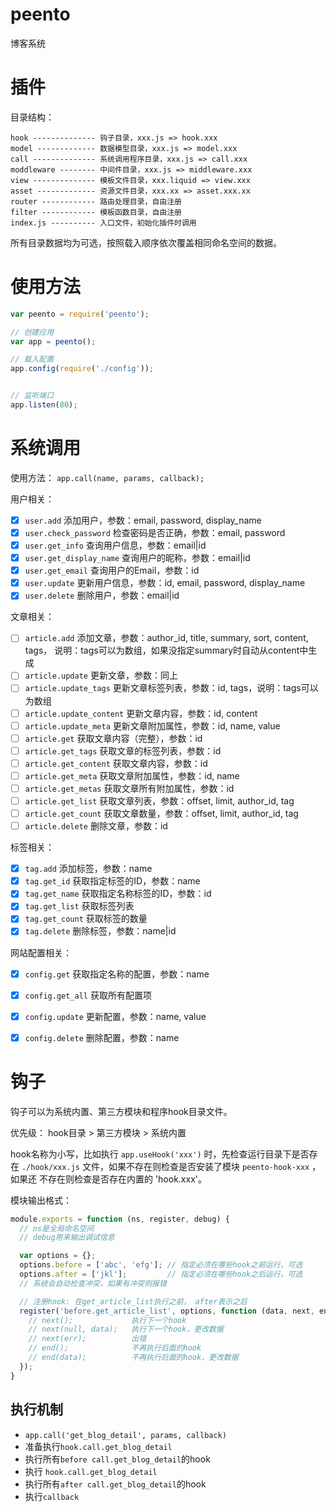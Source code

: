 peento
======

博客系统


插件
=====

目录结构：

```
hook -------------- 钩子目录，xxx.js => hook.xxx
model ------------- 数据模型目录，xxx.js => model.xxx
call -------------- 系统调用程序目录，xxx.js => call.xxx
moddleware -------- 中间件目录，xxx.js => middleware.xxx
view -------------- 模板文件目录，xxx.liquid => view.xxx
asset ------------- 资源文件目录，xxx.xx => asset.xxx.xx
router ------------ 路由处理目录，自由注册
filter ------------ 模板函数目录，自由注册
index.js ---------- 入口文件，初始化插件时调用
```

所有目录数据均为可选，按照载入顺序依次覆盖相同命名空间的数据。



使用方法
========

```JavaScript
var peento = require('peento');

// 创建应用
var app = peento();

// 载入配置
app.config(require('./config'));


// 监听端口
app.listen(80);
```

系统调用
=======

使用方法： `app.call(name, params, callback);`

用户相关：

- [x] `user.add` 添加用户，参数：email, password, display_name
- [x] `user.check_password` 检查密码是否正确，参数：email, password
- [x] `user.get_info` 查询用户信息，参数：email|id
- [x] `user.get_display_name` 查询用户的昵称，参数：email|id
- [x] `user.get_email` 查询用户的Email，参数：id
- [x] `user.update` 更新用户信息，参数：id, email, password, display_name
- [x] `user.delete` 删除用户，参数：email|id

文章相关：

- [ ] `article.add` 添加文章，参数：author_id, title, summary, sort, content, tags，
说明：tags可以为数组，如果没指定summary时自动从content中生成
- [ ] `article.update` 更新文章，参数：同上
- [ ] `article.update_tags` 更新文章标签列表，参数：id, tags，说明：tags可以为数组
- [ ] `article.update_content` 更新文章内容，参数：id, content
- [ ] `article.update_meta` 更新文章附加属性，参数：id, name, value
- [ ] `article.get` 获取文章内容（完整），参数：id
- [ ] `article.get_tags` 获取文章的标签列表，参数：id
- [ ] `article.get_content` 获取文章内容，参数：id
- [ ] `article.get_meta` 获取文章附加属性，参数：id, name
- [ ] `article.get_metas` 获取文章所有附加属性，参数：id
- [ ] `article.get_list` 获取文章列表，参数：offset, limit, author_id, tag
- [ ] `article.get_count` 获取文章数量，参数：offset, limit, author_id, tag
- [ ] `article.delete` 删除文章，参数：id

标签相关：

- [x] `tag.add` 添加标签，参数：name
- [x] `tag.get_id` 获取指定标签的ID，参数：name
- [x] `tag.get_name` 获取指定名称标签的ID，参数：id
- [x] `tag.get_list` 获取标签列表
- [x] `tag.get_count` 获取标签的数量
- [x] `tag.delete` 删除标签，参数：name|id

网站配置相关：

- [x] `config.get` 获取指定名称的配置，参数：name
- [x] `config.get_all` 获取所有配置项
- [x] `config.update` 更新配置，参数：name, value
- [x] `config.delete` 删除配置，参数：name


钩子
=====

钩子可以为系统内置、第三方模块和程序hook目录文件。

优先级： hook目录 > 第三方模块 > 系统内置

hook名称为小写，比如执行 `app.useHook('xxx')` 时，先检查运行目录下是否存在
`./hook/xxx.js` 文件，如果不存在则检查是否安装了模块 `peento-hook-xxx` ，如果还
不存在则检查是否存在内置的 'hook.xxx'。

模块输出格式：

```JavaScript
module.exports = function (ns, register, debug) {
  // ns是全局命名空间
  // debug用来输出调试信息

  var options = {};
  options.before = ['abc', 'efg']; // 指定必须在哪些hook之前运行，可选
  options.after = ['jkl'];         // 指定必须在哪些hook之后运行，可选
  // 系统会自动检查冲突，如果有冲突则报错

  // 注册hook: 在get_article_list执行之前， after表示之后
  register('before.get_article_list', options, function (data, next, end) {
    // next();             执行下一个hook
    // next(null, data);   执行下一个hook，更改数据
    // next(err);          出错
    // end();              不再执行后面的hook
    // end(data);          不再执行后面的hook，更改数据
  });
}
```

## 执行机制

+ `app.call('get_blog_detail', params, callback)`
+ 准备执行`hook.call.get_blog_detail`
+ 执行所有`before call.get_blog_detail`的hook
+ 执行 `hook.call.get_blog_detail`
+ 执行所有`after call.get_blog_detail`的hook
+ 执行`callback`


